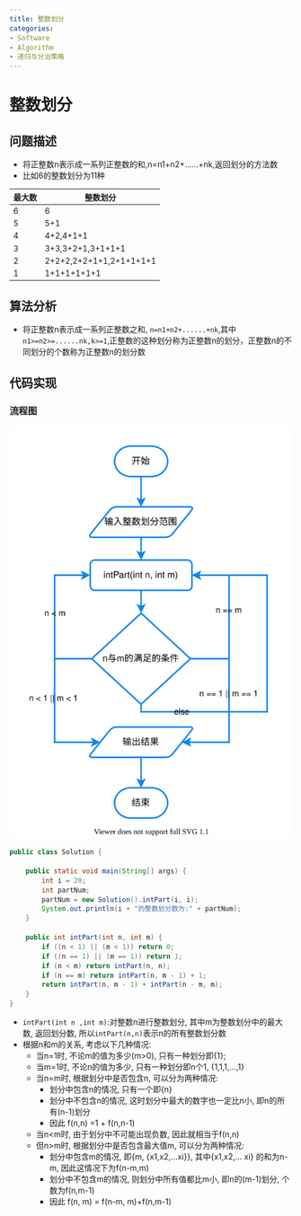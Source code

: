 ```yaml
---
title: 整数划分
categories:
- Software
- Algorithm
- 递归与分治策略
---
```

# 整数划分

## 问题描述

- 将正整数n表示成一系列正整数的和,n=n1+n2+......+nk,返回划分的方法数
- 比如6的整数划分为11种

| 最大数 | 整数划分                  |
| ------ | ------------------------- |
| 6      | 6                         |
| 5      | 5+1                       |
| 4      | 4+2,4+1+1                |
| 3      | 3+3,3+2+1,3+1+1+1       |
| 2      | 2+2+2,2+2+1+1,2+1+1+1+1 |
| 1      | 1+1+1+1+1+1               |

## 算法分析

- 将正整数n表示成一系列正整数之和, `n=n1+n2+......+nk`,其中`n1>=n2>=......nk,k>=1`,正整数的这种划分称为正整数n的划分，正整数n的不同划分的个数称为正整数n的划分数

## 代码实现

### 流程图

![](https://raw.githubusercontent.com/LuShan123888/Files/main/Pictures/2020-12-10-2020-11-18-2020-11-08-Flowchart-Page-1-4821815.svg)

```java
public class Solution {

    public static void main(String[] args) {
        int i = 20;
        int partNum;
        partNum = new Solution().intPart(i, i);
        System.out.println(i + "的整数划分数为:" + partNum);
    }

    public int intPart(int n, int m) {
        if ((n < 1) || (m < 1)) return 0;
        if ((n == 1) || (m == 1)) return 1;
        if (n < m) return intPart(n, n);
        if (n == m) return intPart(n, m - 1) + 1;
        return intPart(n, m - 1) + intPart(n - m, m);
    }
}
```

- `intPart(int n ,int m)`:对整数n进行整数划分, 其中m为整数划分中的最大数, 返回划分数, 所以`intPart(n,n)`表示n的所有整数划分数
- 根据n和m的关系, 考虑以下几种情况:
    - 当n=1时, 不论m的值为多少(m>0), 只有一种划分即{1};
    - 当m=1时, 不论n的值为多少, 只有一种划分即n个1, {1,1,1,...,1}
    - 当n=m时, 根据划分中是否包含n, 可以分为两种情况:
        - 划分中包含n的情况, 只有一个即{n}
        - 划分中不包含n的情况, 这时划分中最大的数字也一定比n小, 即n的所有(n-1)划分
        - 因此 f(n,n) =1 + f(n,n-1)
    - 当n<m时, 由于划分中不可能出现负数, 因此就相当于f(n,n)
    - 但n>m时, 根据划分中是否包含最大值m, 可以分为两种情况:
        - 划分中包含m的情况, 即{m, {x1,x2,...xi}}, 其中{x1,x2,... xi} 的和为n-m, 因此这情况下为f(n-m,m)
        - 划分中不包含m的情况, 则划分中所有值都比m小, 即n的(m-1)划分, 个数为f(n,m-1)
        - 因此 f(n, m) = f(n-m, m)+f(n,m-1)

